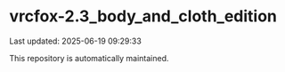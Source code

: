 # vrcfox-2.3_body_and_cloth_edition

Last updated: 2025-06-19 09:29:33

This repository is automatically maintained.
